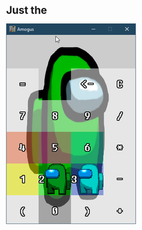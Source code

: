 # Just the 

<img align="center" src="https://raw.githubusercontent.com/KIBORG04/AmogusCalculator/master/.github/preview.png">
